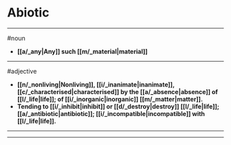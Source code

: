 # Abiotic
---
#noun
- **[[a/_any|Any]] such [[m/_material|material]]**
---
#adjective
- **[[n/_nonliving|Nonliving]], [[i/_inanimate|inanimate]], [[c/_characterised|characterised]] by the [[a/_absence|absence]] of [[l/_life|life]]; of [[i/_inorganic|inorganic]] [[m/_matter|matter]].**
- **Tending to [[i/_inhibit|inhibit]] or [[d/_destroy|destroy]] [[l/_life|life]]; [[a/_antibiotic|antibiotic]]; [[i/_incompatible|incompatible]] with [[l/_life|life]].**
---
---
